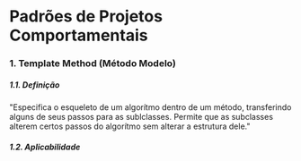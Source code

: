 # Padrões de Projetos Comportamentais

### 1. Template Method (Método Modelo)

##### 1.1. Definição
"Especifica o esqueleto de um algorítmo dentro de um método, transferindo alguns de seus passos para as sublclasses. Permite que as
subclasses alterem certos passos do algorítmo sem alterar a estrutura dele."

##### 1.2. Aplicabilidade
